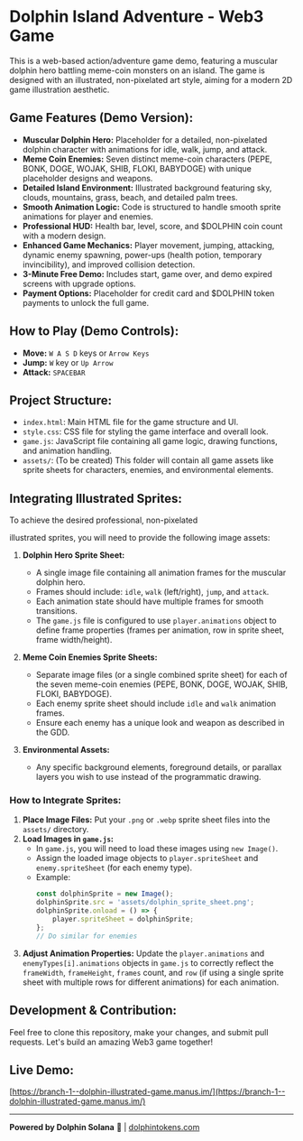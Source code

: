 # Dolphin Island Adventure - Web3 Game

This is a web-based action/adventure game demo, featuring a muscular dolphin hero battling meme-coin monsters on an island. The game is designed with an illustrated, non-pixelated art style, aiming for a modern 2D game illustration aesthetic.

## Game Features (Demo Version):

-   **Muscular Dolphin Hero:** Placeholder for a detailed, non-pixelated dolphin character with animations for idle, walk, jump, and attack.
-   **Meme Coin Enemies:** Seven distinct meme-coin characters (PEPE, BONK, DOGE, WOJAK, SHIB, FLOKI, BABYDOGE) with unique placeholder designs and weapons.
-   **Detailed Island Environment:** Illustrated background featuring sky, clouds, mountains, grass, beach, and detailed palm trees.
-   **Smooth Animation Logic:** Code is structured to handle smooth sprite animations for player and enemies.
-   **Professional HUD:** Health bar, level, score, and $DOLPHIN coin count with a modern design.
-   **Enhanced Game Mechanics:** Player movement, jumping, attacking, dynamic enemy spawning, power-ups (health potion, temporary invincibility), and improved collision detection.
-   **3-Minute Free Demo:** Includes start, game over, and demo expired screens with upgrade options.
-   **Payment Options:** Placeholder for credit card and $DOLPHIN token payments to unlock the full game.

## How to Play (Demo Controls):

-   **Move:** `W A S D` keys or `Arrow Keys`
-   **Jump:** `W` key or `Up Arrow`
-   **Attack:** `SPACEBAR`

## Project Structure:

-   `index.html`: Main HTML file for the game structure and UI.
-   `style.css`: CSS file for styling the game interface and overall look.
-   `game.js`: JavaScript file containing all game logic, drawing functions, and animation handling.
-   `assets/`: (To be created) This folder will contain all game assets like sprite sheets for characters, enemies, and environmental elements.

## Integrating Illustrated Sprites:

To achieve the desired professional, non-pixelated 

illustrated sprites, you will need to provide the following image assets:

1.  **Dolphin Hero Sprite Sheet:**
    -   A single image file containing all animation frames for the muscular dolphin hero.
    -   Frames should include: `idle`, `walk` (left/right), `jump`, and `attack`.
    -   Each animation state should have multiple frames for smooth transitions.
    -   The `game.js` file is configured to use `player.animations` object to define frame properties (frames per animation, row in sprite sheet, frame width/height).

2.  **Meme Coin Enemies Sprite Sheets:**
    -   Separate image files (or a single combined sprite sheet) for each of the seven meme-coin enemies (PEPE, BONK, DOGE, WOJAK, SHIB, FLOKI, BABYDOGE).
    -   Each enemy sprite sheet should include `idle` and `walk` animation frames.
    -   Ensure each enemy has a unique look and weapon as described in the GDD.

3.  **Environmental Assets:**
    -   Any specific background elements, foreground details, or parallax layers you wish to use instead of the programmatic drawing.

### How to Integrate Sprites:

1.  **Place Image Files:** Put your `.png` or `.webp` sprite sheet files into the `assets/` directory.
2.  **Load Images in `game.js`:**
    -   In `game.js`, you will need to load these images using `new Image()`.
    -   Assign the loaded image objects to `player.spriteSheet` and `enemy.spriteSheet` (for each enemy type).
    -   Example:
        ```javascript
        const dolphinSprite = new Image();
        dolphinSprite.src = 'assets/dolphin_sprite_sheet.png';
        dolphinSprite.onload = () => {
            player.spriteSheet = dolphinSprite;
        };
        // Do similar for enemies
        ```
3.  **Adjust Animation Properties:** Update the `player.animations` and `enemyTypes[i].animations` objects in `game.js` to correctly reflect the `frameWidth`, `frameHeight`, `frames` count, and `row` (if using a single sprite sheet with multiple rows for different animations) for each animation.

## Development & Contribution:

Feel free to clone this repository, make your changes, and submit pull requests. Let's build an amazing Web3 game together!

## Live Demo:

[https://branch-1--dolphin-illustrated-game.manus.im/](https://branch-1--dolphin-illustrated-game.manus.im/)

---

**Powered by Dolphin Solana** 🐬 | [dolphintokens.com](https://dolphintokens.com)

